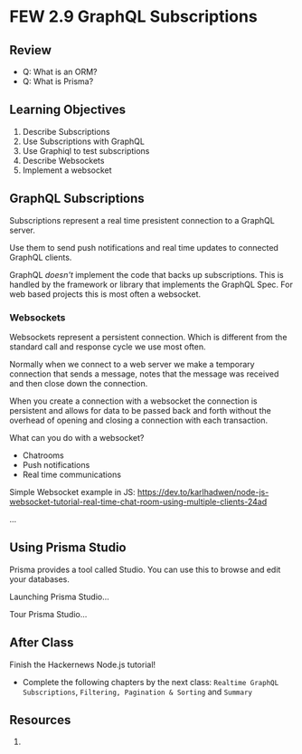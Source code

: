 # FEW 2.9 GraphQL Subscriptions

<!-- > -->

## Review

<!-- > -->

- Q: What is an ORM?
- Q: What is Prisma? 

<!-- > -->

## Learning Objectives

<!-- > -->

1. Describe Subscriptions
1. Use Subscriptions with GraphQL
1. Use Graphiql to test subscriptions
1. Describe Websockets
1. Implement a websocket 

<!-- > -->

## GraphQL Subscriptions

<!-- > -->

Subscriptions represent a real time presistent connection to a GraphQL server.

Use them to send push notifications and real time updates to connected GraphQL clients.

<!-- > -->

GraphQL *doesn't* implement the code that backs up subscriptions. This is handled by the framework or library that implements the GraphQL Spec. For web based projects this is most often a websocket. 

<!-- > -->

### Websockets

<!-- > -->

Websockets represent a persistent connection. Which is different from the standard call and response cycle we use most often.

<!-- > -->

Normally when we connect to a web server we make a temporary connection that sends a message, notes that the message was received and then close down the connection. 

<!-- > -->

When you create a connection with a websocket the connection is persistent and allows for data to be passed back and forth without the overhead of opening and closing a connection with each transaction. 

<!-- > -->

What can you do with a websocket? 

- Chatrooms
- Push notifications
- Real time communications

<!-- > -->

Simple Websocket example in JS: https://dev.to/karlhadwen/node-js-websocket-tutorial-real-time-chat-room-using-multiple-clients-24ad

<!-- > -->

...

<!-- > -->

## Using Prisma Studio

<!-- > -->

Prisma provides a tool called Studio. You can use this to browse and edit your databases. 

<!-- > -->

Launching Prisma Studio...

<!-- > -->

Tour Prisma Studio...

<!-- > -->

## After Class 

<!-- > -->

Finish the Hackernews Node.js tutorial!

- Complete the following chapters by the next class: `Realtime GraphQL Subscriptions`, `Filtering, Pagination & Sorting` and `Summary`

<!-- > -->

## Resources

<!-- > -->

1. 